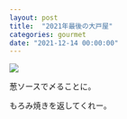 ```yaml
---
layout: post
title:  "2021年最後の大戸屋"
categories: gourmet
date: "2021-12-14 00:00:00"
---
```



<div class="trim">
  <div class="trim__item">
    <a href="{{ site.url }}/assets/images/2021-12-14-report/14-20-09.png">
      <img class="one" src="{{ site.url }}/assets/thumbnail/2021-12-14-report/14-20-09.png">
    </a>
  </div>
</div>


葱ソースで〆ることに。

もろみ焼きを返してくれー。

